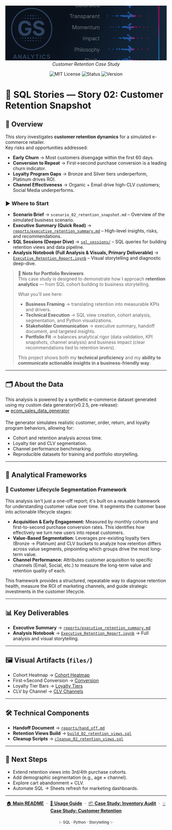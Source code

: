 <p align="center">
  <img src="../repo_files/dark_logo_banner.png" width="1000"/>
  <br>
  <em>Customer Retention Case Study</em>
</p>

<p align="center">
  <img alt="MIT License" src="https://img.shields.io/badge/license-MIT-blue">
  <img alt="Status" src="https://img.shields.io/badge/status-active-brightgreen">
  <img alt="Version" src="https://img.shields.io/badge/version-v0.2.0-blueviolet">
</p>

# 📘 SQL Stories — Story 02: Customer Retention Snapshot

## 🔎 Overview  
This story investigates **customer retention dynamics** for a simulated e-commerce retailer.  
Key risks and opportunities addressed:  
- **Early Churn** → Most customers disengage within the first 60 days.  
- **Conversion to Repeat** → First→second purchase conversion is a leading churn indicator.  
- **Loyalty Program Gaps** → Bronze and Silver tiers underperform, Platinum drives ROI.  
- **Channel Effectiveness** → Organic + Email drive high-CLV customers; Social Media underperforms.  


### ▶️ Where to Start

- **Scenario Brief** → `scenario_02_retention_snapshot.md` – Overview of the simulated business scenario.  
- **Executive Summary (Quick Read)** → [`reports/executive_retention_summary.md`](reports/executive_retention_summary.md) – High-level insights, risks, and recommendations.  
- **SQL Sessions (Deeper Dive)** → [`sql_sessions/`](sql_sessions/) – SQL queries for building retention views and data pipeline.  
- **Analysis Notebook (Full Analysis & Visuals, Primary Deliverable)** → [`Executive_Retention_Report.ipynb`](Executive_Retention_Report.ipynb) – Visual storytelling and diagnostic deep-dive.   

 > 📝 **Note for Portfolio Reviewers**  
> This case study is designed to demonstrate how I approach **retention analytics** — from SQL cohort building to business storytelling.  
> 
> What you’ll see here:  
> - **Business Framing** → translating retention into measurable KPIs and drivers.  
> - **Technical Execution** → SQL view creation, cohort analysis, segmentation, and Python visualizations.  
> - **Stakeholder Communication** → executive summary, handoff document, and targeted insights.  
> - **Portfolio Fit** → balances analytical rigor (data validation, KPI snapshots, channel analysis) and business impact (clear recommendations tied to retention levers).  
> 
> This project shows both my **technical proficiency** and my **ability to communicate actionable insights in a business-friendly way**.

___

## 🗂 About the Data  
This analysis is powered by a synthetic e-commerce dataset generated using my custom data generator(v0.2.5, pre-release):  
➡️ [ecom_sales_data_generator](https://github.com/G-Schumacher44/ecom_sales_data_generator)  

The generator simulates realistic customer, order, return, and loyalty program behaviors, allowing for:  
- Cohort and retention analysis across time.  
- Loyalty tier and CLV segmentation.  
- Channel performance benchmarking.  
- Reproducible datasets for training and portfolio storytelling.  

---

## 📐  Analytical Frameworks  

### 🔄 Customer Lifecycle Segmentation Framework
This analysis isn't just a one-off report; it's built on a reusable framework for understanding customer value over time. It segments the customer base into actionable lifecycle stages:

- **Acquisition & Early Engagement:** Measured by monthly cohorts and first-to-second purchase conversion rates. This identifies how effectively we turn new users into repeat customers.
- **Value-Based Segmentation:** Leverages pre-existing loyalty tiers (Bronze → Platinum) and CLV buckets to analyze how retention differs across value segments, pinpointing which groups drive the most long-term value.
- **Channel Performance:** Attributes customer acquisition to specific channels (Email, Social, etc.) to measure the long-term value and retention quality of each.

This framework provides a structured, repeatable way to diagnose retention health, measure the ROI of marketing channels, and guide strategic investments in the customer lifecycle.

---

## 📊 Key Deliverables
- **Executive Summary** → [`reports/executive_retention_summary.md`](reports/executive_retention_summary.md)  
- **Analysis Notebook** → [`Executive_Retention_Report.ipynb`](Executive_Retention_Report.ipynb) → Full analysis and visual storytelling. 
  
---

## 🖼 Visual Artifacts (`files/`)  
- Cohort Heatmap → [Cohort Heatmap](files/heatmap_cohort.png)  
- First→Second Conversion → [Conversion](files/stk_bar_channel.png)  
- Loyalty Tier Bars → [Loyalty Tiers](files/loyalty_tier_bars.png)  
- CLV by Channel → [CLV Channels](files/clv_channel_bar.png)  

---

## 🛠 Technical Components   
- **Handoff Document** → [`reports/hand_off.md`](reports/hand_off.md)   
- **Retention Views Build** → [`build_02_retention_views.sql`](sql_sessions/build_02_retention_views.sql)  
- **Cleanup Scripts** → [`cleanup_02_retention_views.sql`](sql_sessions/cleanup_02_retention_views.sql)  


---

## 🥾 Next Steps  
- Extend retention views into 3rd/4th purchase cohorts.  
- Add demographic segmentation (e.g., age × channel).  
- Explore cart abandonment × CLV.  
- Automate SQL → Sheets refresh for marketing dashboards.  

---

<p align="center">
  <a href="../README.md">🏠 <b>Main README</b></a>
  &nbsp;·&nbsp;
  <a href="../USAGE.md">📖 <b>Usage Guide</b></a>
  &nbsp;·&nbsp;
  <a href="../story_01_inventory_audit/story_01_portfolio_readme.md">📦 <b>Case Study: Inventory Audit</b></a>
  &nbsp;·&nbsp;
  <a href="./story_02_portfolio_readme.md">💡 <b>Case Study: Customer Retention</b></a>
</p>

<p align="center">
  <sub>✨ SQL · Python · Storytelling ✨</sub>
</p>
